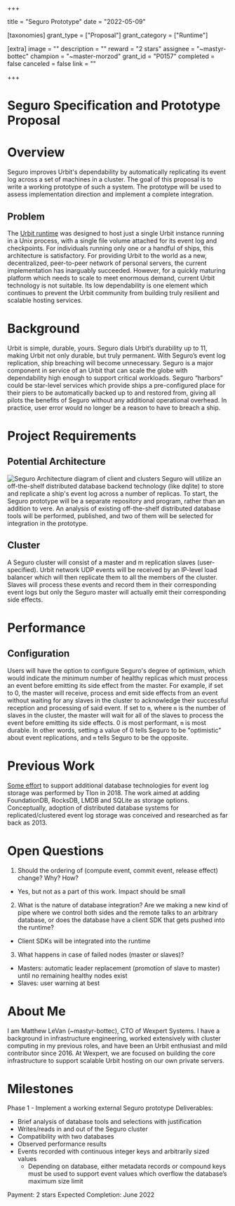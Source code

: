 +++

title = "Seguro Prototype"
date = "2022-05-09"

[taxonomies]
grant_type = ["Proposal"]
grant_category = ["Runtime"]

[extra]
image = ""
description = ""
reward = "2 stars"
assignee = "~mastyr-bottec"
champion = "~master-morzod"
grant_id = "P0157"
completed = false
canceled = false
link = ""

+++

# Seguro Specification and Prototype Proposal

# Overview
Seguro improves Urbit's dependability by automatically replicating its event log across a set of machines in a cluster. The goal of this proposal is to write a working prototype of such a system. The prototype will be used to assess implementation direction and implement a complete integration.
## Problem
The [Urbit runtime](https://github.com/urbit/urbit/tree/master/pkg/urbit/vere) was designed to host just a single Urbit instance running in a Unix process, with a single file volume attached for its event log and checkpoints. For individuals running only one or a handful of ships, this architecture is satisfactory. For providing Urbit to the world as a new, decentralized, peer-to-peer network of personal servers, the current implementation has inarguably succeeded.
However, for a quickly maturing platform which needs to scale to meet enormous demand, current Urbit technology is not suitable. Its low dependability is one element which continues to prevent the Urbit community from building truly resilient and scalable hosting services.
# Background
Urbit is simple, durable, yours. Seguro dials Urbit’s durability up to 11, making Urbit not only durable, but truly permanent. With Seguro’s event log replication, ship breaching will become unnecessary. Seguro is a major component in service of an Urbit that can scale the globe with dependability high enough to support critical workloads. Seguro “harbors” could be star-level services which provide ships a pre-configured place for their piers to be automatically backed up to and restored from, giving all pilots the benefits of Seguro without any additional operational overhead. In practice, user error would no longer be a reason to have to breach a ship.

# Project Requirements
## Potential Architecture
![Seguro Architecture diagram of client and clusters](https://sarlev-sarsen.sfo3.digitaloceanspaces.com/sarlev-sarsen/2022.5.10..05.03.47-image.png)
Seguro will utilize an off-the-shelf distributed database backend technology (like dqlite) to store and replicate a ship's event log across a number of replicas. To start, the Seguro prototype will be a separate repository and program, rather than an addition to vere. An analysis of existing off-the-shelf distributed database tools will be performed, published, and two of them will be selected for integration in the prototype.
## Cluster
A Seguro cluster will consist of a master and m replication slaves (user-specified). Urbit network UDP events will be received by an IP-level load balancer which will then replicate them to all the members of the cluster. Slaves will process these events and record them in their corresponding event logs but only the Seguro master will actually emit their corresponding side effects.
# Performance
## Configuration
Users will have the option to configure Seguro's degree of optimism, which would indicate the minimum number of healthy replicas which must process an event before emitting its side effect from the master. For example, if set to 0, the master will receive, process and emit side effects from an event without waiting for any slaves in the cluster to acknowledge their successful reception and processing of said event. If set to `m`, where `m` is the number of slaves in the cluster, the master will wait for all of the slaves to process the event before emitting its side effects. 0 is most performant, `m` is most durable. In other words, setting a value of 0 tells Seguro to be "optimistic" about event replications, and `m` tells Seguro to be the opposite.

# Previous Work
[Some effort](https://github.com/urbit/urbit/commit/cfeb35e37be63f96bb50fe1f60e2f59e35c07258) to support additional database technologies for event log storage was performed by Tlon in 2018. The work aimed at adding FoundationDB, RocksDB, LMDB and SQLite as storage options. Conceptually, adoption of distributed database systems for replicated/clustered event log storage was conceived and researched as far back as 2013.
# Open Questions
1. Should the ordering of (compute event, commit event, release effect) change? Why? How?
- Yes, but not as a part of this work. Impact should be small
2. What is the nature of database integration? Are we making a new kind of pipe where we control both sides and the remote talks to an arbitrary database, or does the database have a client SDK that gets pushed into the runtime?
- Client SDKs will  be integrated into the runtime
3. What happens in case of failed nodes (master or slaves)?
- Masters: automatic leader replacement (promotion of slave to master) until no remaining healthy nodes exist
- Slaves: user warning at best
# About Me
I am Matthew LeVan (~mastyr-bottec), CTO of Wexpert Systems. I have a background in infrastructure engineering, worked extensively with cluster computing in my previous roles, and have been an Urbit enthusiast and mild contributor since 2016. At Wexpert, we are focused on building the core infrastructure to support scalable Urbit hosting on our own private servers.
# Milestones
Phase 1 - Implement a working external Seguro prototype
Deliverables:
- Brief analysis of database tools and selections with justification
- Writes/reads in and out of the Seguro cluster
- Compatibility with two databases
- Observed performance results
- Events recorded with continuous integer keys and arbitrarily sized values
	- Depending on database, either metadata records or compound keys must be used to support event values which overflow the database’s maximum size limit

Payment: 2 stars
Expected Completion: June 2022
